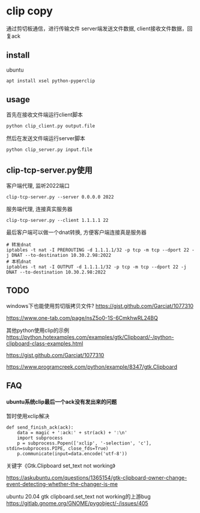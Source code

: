 # clip copy

通过剪切板通信，进行传输文件
server端发送文件数据, client接收文件数据，回复ack

## install

ubuntu
```bash
apt install xsel python-pyperclip
```

## usage

首先在接收文件端运行client脚本
```bash
python clip_client.py output.file
```

然后在发送文件端运行server脚本
```bash
python clip_server.py input.file
```

## clip-tcp-server.py使用

客户端代理, 监听2022端口
```
clip-tcp-server.py --server 0.0.0.0 2022
```

服务端代理, 连接真实服务器
```
clip-tcp-server.py --client 1.1.1.1 22
```

最后客户端可以做一个dnat转换, 方便客户端连接真是服务器
```
# 转发dnat
iptables -t nat -I PREROUTING -d 1.1.1.1/32 -p tcp -m tcp --dport 22 -j DNAT --to-destination 10.30.2.98:2022
# 本机dnat
iptables -t nat -I OUTPUT -d 1.1.1.1/32 -p tcp -m tcp --dport 22 -j DNAT --to-destination 10.30.2.98:2022
```

## TODO

windows下也能使用剪切版拷贝文件?
https://gist.github.com/Garciat/1077310

https://www.one-tab.com/page/nsZ5o0-1S-6CmkhwRL24BQ


其他python使用clip的示例
https://python.hotexamples.com/examples/gtk/Clipboard/-/python-clipboard-class-examples.html

https://gist.github.com/Garciat/1077310

https://www.programcreek.com/python/example/8347/gtk.Clipboard

## FAQ

#### ubuntu系统clip最后一个ack没有发出来的问题

暂时使用xclip解决
```
def send_finish_ack(ack):
	data = magic + ':ack:' + str(ack) + ':\n'
	import subprocess
	p = subprocess.Popen(['xclip', '-selection', 'c'], stdin=subprocess.PIPE, close_fds=True)
	p.communicate(input=data.encode('utf-8'))
```

关键字《Gtk.Clipboard set_text not working》

https://askubuntu.com/questions/1365154/gtk-clipboard-owner-change-event-detecting-whether-the-changer-is-me

ubuntu 20.04 gtk clipboard.set_text not working的上游bug
https://gitlab.gnome.org/GNOME/pygobject/-/issues/405


